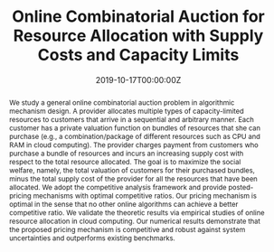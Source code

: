 ---
title: "Online Combinatorial Auction for Resource Allocation with Supply Costs and Capacity Limits"
authors:
 - "**Xiaoqi Tan**"
 - Alberto Leon-Garcia
 - Yuan Wu
 - Danny H.K. Tsang
tags: 
 - Mechanism Design
 - Online Algorithms
 - Cloud Computing
categories: []
date: "2019-10-17T00:00:00Z"
# doi: ""

# Schedule page publish date (NOT publication's date).
# publishDate: "2019-11-10T00:00:00Z"

# Publication type.
# Legend: 0 = Uncategorized; 1 = Conference paper; 2 = Journal article;
# 3 = Preprint / Working Paper; 4 = Report; 5 = Book; 6 = Book section;
# 7 = Thesis; 8 = Patent
publication_types: ["2"]

# Publication name and optional abbreviated publication name.
publication: "IEEE Journal of Selected Areas in Communication"
publication_short: ""

abstract: We study a general online combinatorial auction problem in algorithmic mechanism design. A provider allocates multiple types of capacity-limited resources to customers that arrive in a sequential and arbitrary manner. Each customer has a private valuation function on bundles of resources that she can purchase (e.g., a combination/package of different resources such as CPU and RAM in cloud computing). The provider charges payment from customers who purchase a bundle of resources and incurs an increasing supply cost with respect to the total resource allocated. The goal is to maximize the social welfare, namely, the total valuation of customers for their purchased bundles, minus the total supply cost of the provider for all the resources that have been allocated. We adopt the competitive analysis framework and provide posted-pricing mechanisms with optimal competitive ratios.  Our pricing mechanism is optimal in the sense that no other online algorithms can achieve a better competitive ratio. We validate the theoretic results via empirical studies of online resource allocation in cloud computing. Our numerical results demonstrate that the proposed pricing mechanism is competitive and robust against system uncertainties and outperforms existing benchmarks.

# Summary. An optional shortened abstract.
summary: This paper studies a general online combinatorial auction problem in algorithmic mechanism design. A posted price mechanism is proposed in this paper and outperforms the-state-of-the-art. 

# tags:
# - Source Themes
featured: true


links:
  -  icon: ieee
     icon_pack: ai
     name: IEEE Xplore
     url: ""
  - icon: arxiv
    icon_pack: ai
    name: arXiv Report
    url: ""

url_pdf:  /files/papers/online_combinatorial_auction_2020.pdf
url_code: ''
url_dataset: ''
url_poster: ''
url_project: ''
url_slides: ''
url_source: ''
url_video: ''

# Featured image
# To use, add an image named `featured.jpg/png` to your page's folder. 
image:
  caption:  # 'Image credit: [**Unsplash**](https://unsplash.com/photos/jdD8gXaTZsc)'
  focal_point: ""
  preview_only: true

# Associated Projects (optional).
#   Associate this publication with one or more of your projects.
#   Simply enter your project's folder or file name without extension.
#   E.g. `internal-project` references `content/project/internal-project/index.md`.
#   Otherwise, set `projects: []`.
projects: ["online_combinatorial_auction"]

# Slides (optional).
#   Associate this publication with Markdown slides.
#   Simply enter your slide deck's filename without extension.
#   E.g. `slides: "example"` references `content/slides/example/index.md`.
#   Otherwise, set `slides: ""`.
# slides: example

# {{% alert note %}}
# Below Please find the major results of this paper.
# {{% /alert %}}
---